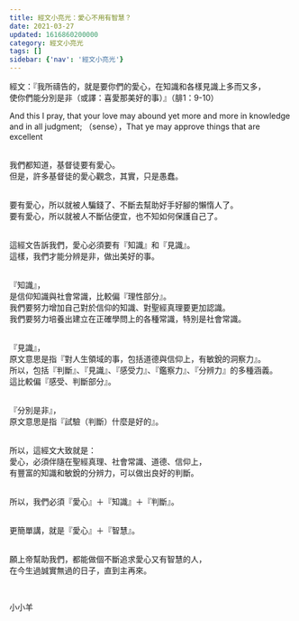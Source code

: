 ```yaml
---
title: 經文小亮光：愛心不用有智慧？
date: 2021-03-27
updated: 1616860200000
category: 經文小亮光
tags: []
sidebar: {'nav': '經文小亮光'}
---
```


<p>經文：『我所禱告的，就是要你們的愛心，在知識和各樣見識上多而又多，<br/>
使你們能分別是非（或譯：喜愛那美好的事）』（腓1：9-10）</p>
<p>And this I pray, that your love may abound yet more and more in knowledge and in all judgment; （sense），That ye may approve things that are excellent</p>
<p><br/>
我們都知道，基督徒要有愛心。<br/>
但是，許多基督徒的愛心觀念，其實，只是愚蠢。</p>
<p><br/>
要有愛心，所以就被人騙錢了、不斷去幫助好手好腳的懶惰人了。<br/>
要有愛心，所以就被人不斷佔便宜，也不知如何保護自己了。</p>
<p><br/>
這經文告訴我們，愛心必須要有『知識』和『見識』。<br/>
這樣，我們才能分辨是非，做出美好的事。</p>
<p><br/>
『知識』，<br/>
是信仰知識與社會常識，比較偏『理性部分』。<br/>
我們要努力增加自己對於信仰的知識、對聖經真理要更加認識。<br/>
我們要努力培養出建立在正確學問上的各種常識，特別是社會常識。</p>
<p><br/>
『見識』，<br/>
原文意思是指『對人生領域的事，包括道德與信仰上，有敏銳的洞察力』。<br/>
所以，包括『判斷』、『見識』、『感受力』、『鑑察力』、『分辨力』的多種涵義。<br/>
這比較偏『感受、判斷部分』。</p>
<p><br/>
『分別是非』，<br/>
原文意思是指『試驗（判斷）什麼是好的』。</p>
<p><br/>
所以，這經文大致就是：<br/>
愛心，必須伴隨在聖經真理、社會常識、道德、信仰上，<br/>
有豐富的知識和敏銳的分辨力，可以做出良好的判斷。</p>
<p><br/>
所以，我們必須『愛心』＋『知識』＋『判斷』。</p>
<p><br/>
更簡單講，就是『愛心』＋『智慧』。</p>
<p><br/>
願上帝幫助我們，都能做個不斷追求愛心又有智慧的人，<br/>
在今生過誠實無過的日子，直到主再來。</p>
<p> </p>
<p>小小羊</p>
